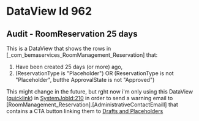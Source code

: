 # DataView Id 962
## Audit - RoomReservation 25 days
This is a DataView that shows the rows in [_com_bemaservices_RoomManagement_Reservation] that:
1. Have been created 25 days (or more) ago,
2. (ReservationType is "Placeholder") OR (ReservationType is not "Placeholder", butthe ApprovalState is not "Approved")

This might change in the future, but rght now i'm only using this DataView ([quicklink](https://rock.vrl.church/reporting/dataviews?DataViewId=962)) in [SystemJobId:210](https://rock.vrl.church/admin/system/jobs/210) in order to send a warning email to [RoomManagement_Reservation].[AdministrativeContactEmaill] that contains a CTA button linking them to [Drafts and Placeholders](https://rock.vrl.church/page/7109)